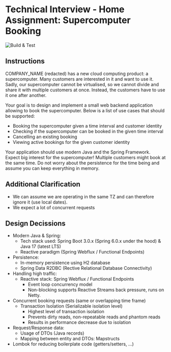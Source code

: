 # Technical Interview - Home Assignment: Supercomputer Booking
![Build & Test](https://github.com/Andrej988/tech-interview-home-assignment-supercomputer-booking/actions/workflows/build_and_test.yml/badge.svg)

## Instructions
COMPANY_NAME (redacted) has a new cloud computing product: a supercomputer. Many customers are interested in it and want to use it. Sadly, our supercomputer cannot be virtualised, so we cannot divide and share it with multiple customers at once. Instead, the customers have to use it one after another. 

Your goal is to design and implement a small web backend application allowing to book the supercomputer. Below is a list of use cases that should be supported:
- Booking the supercomputer given a time interval and customer identity
- Checking if the supercomputer can be booked in the given time interval
- Cancelling an existing booking
- Viewing active bookings for the given customer identity 

Your application should use modern Java and the Spring Framework. Expect big interest for the supercomputer! Multiple customers might book at the same time. Do not worry about the persistence for the time being and assume you can keep everything in memory.

## Additional Clarification
- We can assume we are operating in the same TZ and can therefore ignore it (use local dates).
- We expect a lot of concurrent requests

## Design Decissions
- Modern Java & Spring:
  - Tech stack used: Spring Boot 3.0.x (Spring 6.0.x under the hood) & Java 17 (latest LTS)
  - Reactive paradigm (Spring Webflux / Functional Endpoints)
- Persistence:
  - In-memory persistence using H2 database
  - Spring Data R2DBC (Rective Relational Database Connectivity)
- Handling high traffic:
  - Reactive stack: Spring Webflux / Functional Endpoints
    - Event loop concurrency model
    - Non-blocking supports Reactive Streams back pressure, runs on Netty.
- Concurrent booking requests (same or overlapping time frame)
  - Transaction Isolation (Serializable isolation level)
    - Highest level of transaction isolation
    - Prevents dirty reads, non-repeatable reads and phantom reads
    - Results in performance decrease due to isolation
- Request/Response data:
  - Usage of DTOs (Java records)
  - Mapping between entity and DTOs: Mapstructs
- Lombok for reducing boilerplate code (getters/setters, ...)
